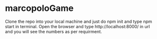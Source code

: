 # marcopoloGame
Clone the repo into your local machine and just do npm init and type npm start in terminal. 
Open the browser and type http://localhost:8000/ in url and you will see the numbers as per requirment.
